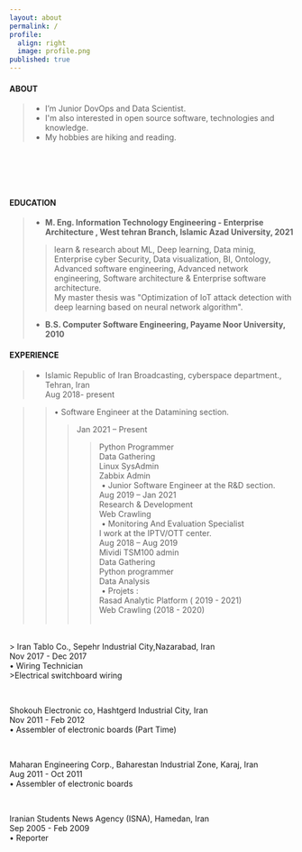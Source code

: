 ```yaml
---
layout: about
permalink: /
profile:
  align: right
  image: profile.png
published: true
---
```


#### ABOUT

> * I’m Junior DovOps and Data Scientist. <br>
> * I'm also interested in open source software, technologies and knowledge. <br>
> * My hobbies are hiking and reading.<br>
 
 ‌
 
<!-- > I strive for gender equality  <br> -->


 ‌  <br><br>
<!--
[Gradfolio](https://github.com/jitinnair1/gradfolio){:target="_blank"} is a responsive, dark-mode ready Jekyll theme designed keeping academia in mind. The easiest way to install the theme is to fork it using GitHub. Check the README file for [instructions](https://github.com/jitinnair1/gradfolio#installation){:target="_blank"}.
<!--
If you want to use this space to write your biography here, edit the `index.md` file. You can put a picture in, too. Rename your picture to `profile.png` and put it in the `assets/images/` folder.
<!--
The social-icons footer can be used to link profiles from GitHub, OrcID and ReasearchGate aprart form the usual Twitter, LinkedIn and Facebook. You can add your user ID in the `_config.yml` file to link your accounts.
-->
#### EDUCATION
>- <strong> M. Eng. Information Technology Engineering - Enterprise Architecture ,  West tehran Branch, Islamic Azad University, 2021 </strong>
>><p>learn & research about ML, Deep learning, Data minig, Enterprise cyber Security, Data visualization, BI, Ontology, Advanced software engineering, Advanced network engineering, Software architecture & Enterprise software architecture.<br>My  master thesis was "Optimization of IoT attack detection with deep learning based on neural network algorithm". </p>
>- <strong> B.S. Computer Software Engineering, Payame Noor University, 2010 </strong>
>


#### EXPERIENCE

> - Islamic Republic of Iran Broadcasting, cyberspace department., Tehran, Iran<br>
Aug 2018- present

>> •	Software Engineer at the Datamining section.<br>
>>> Jan 2021 – Present<br>
>>>> Python Programmer<br>
>>>> Data Gathering<br>
>>>> Linux SysAdmin<br>
>>>> Zabbix Admin<br>
 ‌ 
>> •	Junior Software Engineer at the R&D section.<br>
>>> Aug 2019 – Jan 2021<br>
>>>> Research & Development<br>
>>>> Web Crawling<br>
 ‌ 
>> •	Monitoring And Evaluation Specialist<br>
>>> I work at the IPTV/OTT center.<br>
>>> Aug 2018 – Aug 2019<br>
>>>> Mividi TSM100 admin<br>
>>>> Data Gathering<br>
>>>> Python programmer<br>
>>>>Data Analysis<br>
 ‌ 
> •	Projets :<br>
> Rasad Analytic Platform ( 2019 - 2021)<br>
> Web Crawling (2018 - 2020)<br>
 ‌ 
<br>
> Iran Tablo Co., Sepehr Industrial City,Nazarabad, Iran<br>
Nov 2017 - Dec 2017<br>
•	Wiring Technician<br>
>Electrical switchboard wiring<br>

 ‌ <br>
 
Shokouh Electronic co, Hashtgerd Industrial City, Iran<br>
Nov 2011 - Feb 2012<br>
•	Assembler of electronic boards (Part Time)<br>

 ‌ <br>
 
Maharan Engineering Corp., Baharestan Industrial Zone, Karaj, Iran<br>
Aug 2011 - Oct 2011<br>
•	Assembler of electronic boards<br>

 ‌ <br>
 
Iranian Students News Agency (ISNA), Hamedan, Iran<br>
Sep 2005 - Feb 2009<br>
•	Reporter<br>
 ‌ <br>








>
>
>
>
>
>
>
>
>
>
>
>
>
>
>
>
